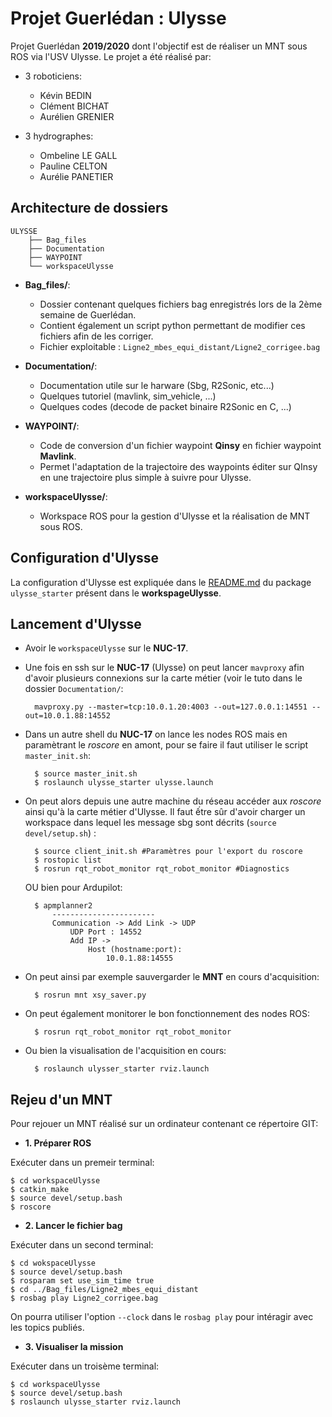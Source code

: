 Projet Guerlédan : Ulysse
===============

Projet Guerlédan **2019/2020** dont l'objectif est de réaliser un MNT sous ROS via l'USV Ulysse. Le projet a été réalisé par:

* 3 roboticiens:
	* Kévin BEDIN
	* Clément BICHAT
	* Aurélien GRENIER
	
* 3 hydrographes:
	* Ombeline LE GALL
	* Pauline CELTON
	* Aurélie PANETIER
	
Architecture de dossiers
---
	ULYSSE
		├── Bag_files
		├── Documentation
		├── WAYPOINT
		└── workspaceUlysse

* **Bag_files/**:
	* Dossier contenant quelques fichiers bag enregistrés lors de la 2ème semaine de Guerlédan.
	* Contient également un script python permettant de modifier ces fichiers afin de les corriger.
	* Fichier exploitable : `Ligne2_mbes_equi_distant/Ligne2_corrigee.bag`
	
* **Documentation/**: 
	* Documentation utile sur le harware (Sbg, R2Sonic, etc...)
	* Quelques tutoriel (mavlink, sim_vehicle, ...)
	* Quelques codes (decode de packet binaire R2Sonic en C, ...)

* **WAYPOINT/**: 

	* Code de conversion d'un fichier waypoint **Qinsy**  en fichier waypoint **Mavlink**.
	* Permet l'adaptation de la trajectoire des waypoints éditer sur QInsy en une trajectoire plus simple à suivre pour Ulysse.

* **workspaceUlysse/**: 

	* Workspace ROS pour la gestion d'Ulysse et la réalisation de MNT sous ROS.

Configuration d'Ulysse
---

La configuration d'Ulysse est expliquée dans le [README.md](workspaceUlysse/src/ulysse_starter/README.md) du package `ulysse_starter` présent dans le **workspageUlysse**.

	
Lancement d'Ulysse
---
* Avoir le `workspaceUlysse` sur le **NUC-17**.

* Une fois en ssh sur le **NUC-17** (Ulysse) on peut lancer `mavproxy` afin d'avoir plusieurs connexions sur la carte métier (voir le tuto dans le dossier `Documentation/`:

		mavproxy.py --master=tcp:10.0.1.20:4003 --out=127.0.0.1:14551 --out=10.0.1.88:14552
		
* Dans un autre shell du **NUC-17** on lance les nodes ROS mais en paramètrant le _roscore_ en amont, pour se faire il faut utiliser le script `master_init.sh`:

		$ source master_init.sh
		$ roslaunch ulysse_starter ulysse.launch
		
* On peut alors depuis une autre machine du réseau accéder aux _roscore_ ainsi qu'à la carte métier d'Ulysse. Il faut ếtre sûr d'avoir charger un workspace dans lequel les message sbg sont décrits (`source devel/setup.sh`) :

		$ source client_init.sh #Paramètres pour l'export du roscore
		$ rostopic list
		$ rosrun rqt_robot_monitor rqt_robot_monitor #Diagnostics
		
 	OU bien pour Ardupilot:
 	
 		$ apmplanner2
			-----------------------
			Communication -> Add Link -> UDP
				UDP Port : 14552
				Add IP -> 
					Host (hostname:port):
						10.0.1.88:14555

* On peut ainsi par exemple sauvergarder le **MNT** en cours d'acquisition:

		$ rosrun mnt xsy_saver.py

* On peut également monitorer le bon fonctionnement des nodes ROS:

		$ rosrun rqt_robot_monitor rqt_robot_monitor
		
* Ou bien la visualisation de l'acquisition en cours:

		$ roslaunch ulysser_starter rviz.launch
						
Rejeu d'un MNT
----

Pour rejouer un MNT réalisé sur un ordinateur contenant ce répertoire GIT:

* **1. Préparer ROS**

Exécuter dans un premeir terminal:

	$ cd workspaceUlysse
	$ catkin_make
	$ source devel/setup.bash
	$ roscore	

* **2. Lancer le fichier bag**

Exécuter dans un second terminal:

	$ cd wokspaceUlysse
	$ source devel/setup.bash
	$ rosparam set use_sim_time true
	$ cd ../Bag_files/Ligne2_mbes_equi_distant
	$ rosbag play Ligne2_corrigee.bag

On pourra utiliser l'option `--clock` dans le `rosbag play` pour intéragir avec les topics publiés.

* **3. Visualiser la mission**

Exécuter dans un troisème terminal:

	$ cd workspaceUlysse
	$ source devel/setup.bash
	$ roslaunch ulysse_starter rviz.launch


